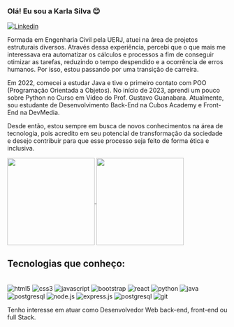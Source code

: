 ### Olá! Eu sou a Karla Silva 😊
[![Linkedin](https://img.shields.io/badge/LinkedIn-0077B5?style=for-the-badge&logo=linkedin&logoColor=white)](https://www.linkedin.com/in/karlasilva-eng/)

Formada em Engenharia Civil pela UERJ, atuei na área de projetos estruturais diversos. 
Através dessa experiência, percebi que o que mais me interessava era automatizar os cálculos e processos a fim de conseguir otimizar as tarefas, reduzindo o tempo despendido e a ocorrência de erros humanos. Por isso, estou passando por uma transição de carreira.
 
Em 2022, comecei a estudar Java e tive o primeiro contato com POO (Programação Orientada a Objetos). No início de 2023, aprendi um pouco sobre Python no Curso em Vídeo do Prof. Gustavo Guanabara. Atualmente, sou estudante de Desenvolvimento Back-End na Cubos Academy e Front-End na DevMedia. 

Desde então, estou sempre em busca de novos conhecimentos na área de tecnologia, pois acredito em seu potencial de transformação da sociedade e desejo contribuir para que esse processo seja feito de forma ética e inclusiva.

<a href="https://github.com/anuraghazr/github-readme-stats">
  <img height=200 align="center" src="https://github-readme-stats.vercel.app/api?username=KarlaSilvaEng&show_icons=true&theme=radical" />
</a>
<a href="https://github.com/anuraghazra/convoychat">
  <img height=200 align="center" src="https://github-readme-stats.vercel.app/api/top-langs?username=KarlaSilvaEng&layout=donut&langs_count=8&card_width=320&theme=radical" />
</a>

## Tecnologias que conheço:
<div style="display: inline_block"><br/>
    <img align ="center" alt ="html5" src="https://img.shields.io/badge/HTML5-E34F26?style=for-the-badge&logo=html5&logoColor=white">
    <img align ="center" alt ="css3" src="https://img.shields.io/badge/CSS3-1572B6?style=for-the-badge&logo=css3&logoColor=white">
    <img align ="center" alt ="javascript" src="https://img.shields.io/badge/JavaScript-F7DF1E?style=for-the-badge&logo=javascript&logoColor=black">
   <img align ="center" alt ="bootstrap" src="https://img.shields.io/badge/Bootstrap-563D7C?style=for-the-badge&logo=bootstrap&logoColor=white">
    <img align ="center" alt ="react" src="https://img.shields.io/badge/React-20232A?style=for-the-badge&logo=react&logoColor=61DAFB">
    <img align ="center" alt ="python" src="https://img.shields.io/badge/Python-14354C?style=for-the-badge&logo=python&logoColor=white">
    <img align ="center" alt ="java" src="https://img.shields.io/badge/Java-ED8B00?style=for-the-badge&logo=openjdk&logoColor=white">
    <img align ="center" alt ="postgresql" src="https://img.shields.io/badge/PostgreSQL-316192?style=for-the-badge&logo=postgresql&logoColor=white">
    <img align ="center" alt ="node.js" src="https://img.shields.io/badge/Node.js-43853D?style=for-the-badge&logo=node.js&logoColor=white">
    <img align ="center" alt ="express.js" src="https://img.shields.io/badge/Express.js-404D59?style=for-the-badge">
    <img align ="center" alt ="postgresql" src="https://img.shields.io/badge/PostgreSQL-316192?style=for-the-badge&logo=postgresql&logoColor=white">
    <img align ="center" alt ="git" src="https://img.shields.io/badge/GIT-E44C30?style=for-the-badge&logo=git&logoColor=white"> 
</div>

Tenho interesse em atuar como Desenvolvedor Web back-end, front-end ou full Stack.
